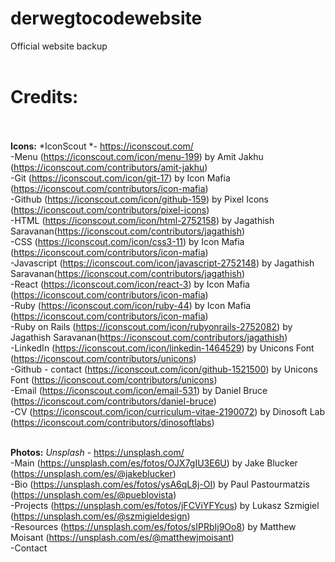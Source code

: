 # **derwegtocodewebsite**</br>
Official website backup</br></br>

# **Credits:**</br></br>

**Icons:** *IconScout *- https://iconscout.com/ </br>
  -Menu (https://iconscout.com/icon/menu-199) by Amit Jakhu (https://iconscout.com/contributors/amit-jakhu) </br>
  -Git (https://iconscout.com/icon/git-17) by Icon Mafia (https://iconscout.com/contributors/icon-mafia)</br>
  -Github (https://iconscout.com/icon/github-159) by Pixel Icons (https://iconscout.com/contributors/pixel-icons)</br>
  -HTML (https://iconscout.com/icon/html-2752158) by Jagathish Saravanan(https://iconscout.com/contributors/jagathish)</br>
  -CSS (https://iconscout.com/icon/css3-11) by Icon Mafia (https://iconscout.com/contributors/icon-mafia)</br>
  -Javascript (https://iconscout.com/icon/javascript-2752148) by Jagathish Saravanan(https://iconscout.com/contributors/jagathish)</br>
  -React (https://iconscout.com/icon/react-3) by Icon Mafia (https://iconscout.com/contributors/icon-mafia)</br>
  -Ruby (https://iconscout.com/icon/ruby-44) by Icon Mafia (https://iconscout.com/contributors/icon-mafia)</br>
  -Ruby on Rails (https://iconscout.com/icon/rubyonrails-2752082) by Jagathish Saravanan(https://iconscout.com/contributors/jagathish)</br>
  -LinkedIn (https://iconscout.com/icon/linkedin-1464529) by Unicons Font (https://iconscout.com/contributors/unicons)</br>
  -Github - contact (https://iconscout.com/icon/github-1521500) by Unicons Font (https://iconscout.com/contributors/unicons)</br>
  -Email (https://iconscout.com/icon/email-531) by Daniel Bruce (https://iconscout.com/contributors/daniel-bruce)</br>
  -CV (https://iconscout.com/icon/curriculum-vitae-2190072) by Dinosoft Lab (https://iconscout.com/contributors/dinosoftlabs)</br></br>

**Photos:** *Unsplash* - https://unsplash.com/</br>
  -Main (https://unsplash.com/es/fotos/OJX7gIU3E6U) by Jake Blucker (https://unsplash.com/es/@jakeblucker)</br>
  -Bio (https://unsplash.com/es/fotos/ysA6qL8j-OI) by Paul Pastourmatzis (https://unsplash.com/es/@pueblovista)</br>
  -Projects (https://unsplash.com/es/fotos/jFCViYFYcus) by Lukasz Szmigiel (https://unsplash.com/es/@szmigieldesign)</br>
  -Resources (https://unsplash.com/es/fotos/sIPRbIj9Oo8) by Matthew Moisant (https://unsplash.com/es/@matthewjmoisant)</br>
  -Contact



